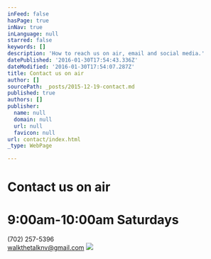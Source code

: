 ```yaml
---
inFeed: false
hasPage: true
inNav: true
inLanguage: null
starred: false
keywords: []
description: 'How to reach us on air, email and social media.'
datePublished: '2016-01-30T17:54:43.336Z'
dateModified: '2016-01-30T17:54:07.287Z'
title: Contact us on air
author: []
sourcePath: _posts/2015-12-19-contact.md
published: true
authors: []
publisher:
  name: null
  domain: null
  url: null
  favicon: null
url: contact/index.html
_type: WebPage

---
```

# Contact us on air

# 9:00am-10:00am Saturdays  
(702) 257-5396  
walkthetalknv@gmail.com
![](https://the-grid-user-content.s3-us-west-2.amazonaws.com/edb654ac-c7f9-42d3-8459-91d99aa636da.jpg)